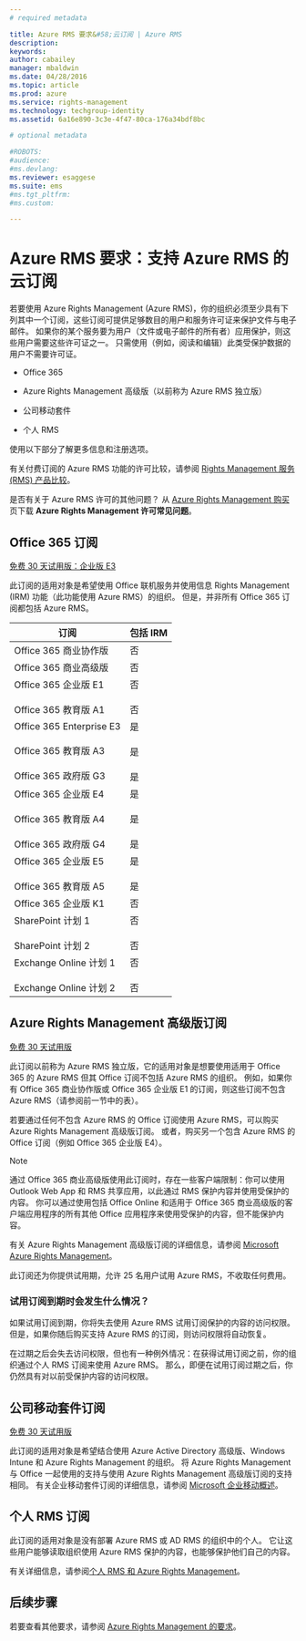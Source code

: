 ```yaml
---
# required metadata

title: Azure RMS 要求&#58;云订阅 | Azure RMS
description:
keywords:
author: cabailey
manager: mbaldwin
ms.date: 04/28/2016
ms.topic: article
ms.prod: azure
ms.service: rights-management
ms.technology: techgroup-identity
ms.assetid: 6a16e890-3c3e-4f47-80ca-176a34bdf8bc

# optional metadata

#ROBOTS:
#audience:
#ms.devlang:
ms.reviewer: esaggese
ms.suite: ems
#ms.tgt_pltfrm:
#ms.custom:

---
```



# Azure RMS 要求：支持 Azure RMS 的云订阅
若要使用 Azure Rights Management (Azure RMS)，你的组织必须至少具有下列其中一个订阅，这些订阅可提供足够数目的用户和服务许可证来保护文件与电子邮件。 如果你的某个服务要为用户（文件或电子邮件的所有者）应用保护，则这些用户需要这些许可证之一。 只需使用（例如，阅读和编辑）此类受保护数据的用户不需要许可证。

-   Office 365

-   Azure Rights Management 高级版（以前称为 Azure RMS 独立版）

-   公司移动套件

-   个人 RMS

使用以下部分了解更多信息和注册选项。

有关付费订阅的 Azure RMS 功能的许可比较，请参阅 [Rights Management 服务 (RMS) 产品比较](http://technet.microsoft.com/dn858608)。

是否有关于 Azure RMS 许可的其他问题？ 从 [Azure Rights Management 购买](https://www.microsoft.com/en-us/server-cloud/products/azure-rights-management/Purchasing.aspx)页下载 **Azure Rights Management 许可常见问题**。 

## Office 365 订阅
[免费 30 天试用版：企业版 E3](http://go.microsoft.com/fwlink/p/?LinkID=403802)

此订阅的适用对象是希望使用 Office 联机服务并使用信息 Rights Management (IRM) 功能（此功能使用 Azure RMS）的组织。 但是，并非所有 Office 365 订阅都包括 Azure RMS。

订阅  |包括 IRM 
------------- | ------------- |
Office 365 商业协作版|否|
Office 365 商业高级版|否|
Office 365 企业版 E1 <br /><br /> Office 365 教育版 A1|否 <br /><br /> 否|
Office 365 Enterprise E3 <br /><br /> Office 365 教育版 A3 <br /><br /> Office 365 政府版 G3|是 <br /><br /> 是 <br /><br /> 是|
Office 365 企业版 E4 <br /><br /> Office 365 教育版 A4 <br /><br /> Office 365 政府版 G4|是 <br /><br /> 是 <br /><br /> 是|
Office 365 企业版 E5 <br /><br /> Office 365 教育版 A5|是 <br /><br /> 是|
Office 365 企业版 K1|否|
SharePoint 计划 1 <br /><br /> SharePoint 计划 2|否 <br /><br /> 否|
Exchange Online 计划 1 <br /><br /> Exchange Online 计划 2|否 <br /><br /> 否|


## Azure Rights Management 高级版订阅
[免费 30 天试用版](https://portal.microsoftonline.com/Signup/MainSignUp15.aspx?&amp;OfferId=A43415D3-404C-4df3-B31B-AAD28118A778&amp;dl=RIGHTSMANAGEMENT&amp;ali=1)

此订阅以前称为 Azure RMS 独立版，它的适用对象是想要使用适用于 Office 365 的 Azure RMS 但其 Office 订阅不包括 Azure RMS 的组织。 例如，如果你有 Office 365 商业协作版或 Office 365 企业版 E1 的订阅，则这些订阅不包含 Azure RMS（请参阅前一节中的表）。 

若要通过任何不包含 Azure RMS 的 Office 订阅使用 Azure RMS，可以购买 Azure Rights Management 高级版订阅。 或者，购买另一个包含 Azure RMS 的 Office 订阅（例如 Office 365 企业版 E4）。

> [!NOTE]
> 通过 Office 365 商业高级版使用此订阅时，存在一些客户端限制：你可以使用 Outlook Web App 和 RMS 共享应用，以此通过 RMS 保护内容并使用受保护的内容。 你可以通过使用包括 Office Online 和适用于 Office 365 商业高级版的客户端应用程序的所有其他 Office 应用程序来使用受保护的内容，但不能保护内容。

有关 Azure Rights Management 高级版订阅的详细信息，请参阅 [Microsoft Azure Rights Management](http://products.office.com/business/microsoft-azure-rights-management)。

此订阅还为你提供试用期，允许 25 名用户试用 Azure RMS，不收取任何费用。 

### 试用订阅到期时会发生什么情况？
如果试用订阅到期，你将失去使用 Azure RMS 试用订阅保护的内容的访问权限。 但是，如果你随后购买支持 Azure RMS 的订阅，则访问权限将自动恢复。

在过期之后会失去访问权限，但也有一种例外情况：在获得试用订阅之前，你的组织通过个人 RMS 订阅来使用 Azure RMS。 那么，即便在试用订阅过期之后，你仍然具有对以前受保护内容的访问权限。

## 公司移动套件订阅
[免费 30 天试用版](http://go.microsoft.com/fwlink/?LinkId=615385)

此订阅的适用对象是希望结合使用 Azure Active Directory 高级版、Windows Intune 和 Azure Rights Management 的组织。 将 Azure Rights Management 与 Office 一起使用的支持与使用 Azure Rights Management 高级版订阅的支持相同。 
有关企业移动套件订阅的详细信息，请参阅 [Microsoft 企业移动概述](http://go.microsoft.com/fwlink/?LinkId=615386)。

## 个人 RMS 订阅
此订阅的适用对象是没有部署 Azure RMS 或 AD RMS 的组织中的个人。 它让这些用户能够读取组织使用 Azure RMS 保护的内容，也能够保护他们自己的内容。

有关详细信息，请参阅[个人 RMS 和 Azure Rights Management](../understand-explore/rms-for-individuals.md)。

## 后续步骤
若要查看其他要求，请参阅 [Azure Rights Management 的要求](requirements-azure-rms.md)。

<!--HONumber=Apr16_HO4-->


